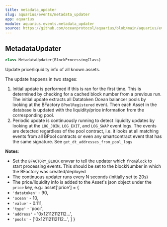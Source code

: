 ```yaml
---
title: metadata_updater
slug: aquarius/events/metadata_updater
app: aquarius
module: aquarius.events.metadata_updater
source: https://github.com/oceanprotocol/aquarius/blob/main/aquarius/events/metadata_updater.py
---
```

## MetadataUpdater

```python
class MetadataUpdater(BlockProcessingClass)
```

Update price/liquidity info of all known assets.

The update happens in two stages:
1. Initial update is performed if this is ran for the first time. This is determined by
checking for a cached block number from a previous run. The initial update extracts all
Datatoken Ocean balancer pools by looking at the BFactory `BPoolRegistered` event. Then
each Asset in the database is updated with the liquidity/price information from the
corresponding pool.
2. Periodic update is continuously running to detect liquidity updates by looking at the
`LOG_JOIN`, `LOG_EXIT`, and `LOG_SWAP` event logs. The events are detected regardless of
the pool contract, i.e. it looks at all matching events from all BPool contracts or
even any smartcontract event that has the same signature.
See `get_dt_addresses_from_pool_logs`

**Notes**:

  - Set the `BFACTORY_BLOCK` envvar to tell the updater which `fromBlock` to start processing
  events. This should be set to the blockNumber in which the BFactory was created/deployed
  - The continuous updater runs every N seconds (initially set to 20s)
  - The price/liquidity info is added to the Asset's json object under the `price` key, e.g.:
  asset['price'] = {
- `'datatoken'` - 90,
- `'ocean'` - 10,
- `'value'` - 0.111,
- `'type'` - 'pool',
- `'address'` - '0x12112112112...',
- `'pools'` - ['0x12112112112...', ]
  }

